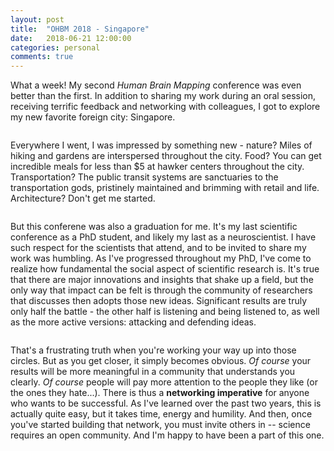 ```yaml
---
layout: post
title:  "OHBM 2018 - Singapore"
date:   2018-06-21 12:00:00
categories: personal
comments: true
---
```


What a week! My second *Human Brain Mapping* conference was even better than the first. In addition to sharing my work during an oral session, receiving terrific feedback and networking with colleagues, I got to explore my new favorite foreign city: Singapore. 

![]()

Everywhere I went, I was impressed by something new - nature? Miles of hiking and gardens are interspersed throughout the city. Food? You can get incredible meals for less than \$5 at hawker centers throughout the city. Transportation? The public transit systems are sanctuaries to the transportation gods, pristinely maintained and brimming with retail and life. Architecture? Don't get me started.

![]()

But this conferene was also a graduation for me. It's my last scientific conference as a PhD student, and likely my last as a neuroscientist. I have such respect for the scientists that attend, and to be invited to share my work was humbling. As I've progressed throughout my PhD, I've come to realize how fundamental the social aspect of scientific research is. It's true that there are major innovations and insights that shake up a field, but the only way that impact can be felt is through the community of researchers that discusses then adopts those new ideas. Significant results are truly only half the battle - the other half is listening and being listened to, as well as the more active versions: attacking and defending ideas. 

![]()

That's a frustrating truth when you're working your way up into those circles. But as you get closer, it simply becomes obvious. *Of course* your results will be more meaningful in a community that understands you clearly. *Of course* people will pay more attention to the people they like (or the ones they hate...). There is thus a **networking imperative** for anyone who wants to be successful. As I've learned over the past two years, this is actually quite easy, but it takes time, energy and humility. And then, once you've started building that network, you must invite others in -- science requires an open community. And I'm happy to have been a part of this one.